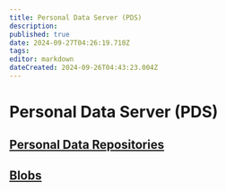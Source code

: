 ```yaml
---
title: Personal Data Server (PDS)
description: 
published: true
date: 2024-09-27T04:26:19.710Z
tags: 
editor: markdown
dateCreated: 2024-09-26T04:43:23.004Z
---
```


# Personal Data Server (PDS)

## [Personal Data Repositories](/AT_Protocol/Core_Components/Personal_Data_Server/Personal_Data_Repositories)

## [Blobs](/AT_Protocol/Core_Components/Personal_Data_Server/Blobs)